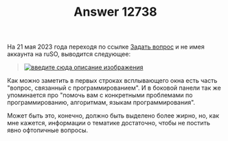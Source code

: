 ﻿---
title: "Answer 12738"
se.owner.user_id: 176217
se.owner.display_name: "αλεχολυτ"
se.owner.link: "https://ru.meta.stackoverflow.com/users/176217/%ce%b1%ce%bb%ce%b5%cf%87%ce%bf%ce%bb%cf%85%cf%84"
se.answer_id: 12738
se.question_id: 8333
se.post_type: answer
se.is_accepted: False
---
<p>На 21 мая 2023 года переходя по ссылке <a href="https://ru.stackoverflow.com/questions/ask">Задать вопрос</a> и не имея аккаунта на ruSO, выводится следующее:</p>
<blockquote>
<p><a href="https://i.stack.imgur.com/SyT6P.png" rel="nofollow noreferrer"><img src="https://i.stack.imgur.com/SyT6P.png" alt="введите сюда описание изображения" /></a></p>
</blockquote>
<p>Как можно заметить в первых строках всплывающего окна есть часть &quot;вопрос, связанный с программированием&quot;. И в боковой панели так же упоминается про &quot;помочь вам с конкретными проблемами по программированию, алгоритмам, языкам программирования&quot;.</p>
<p>Может быть это, конечно, должно быть выделено более жирно, но, как мне кажется, информации о тематике достаточно, чтобы не постить явно офтопичные вопросы.</p>
